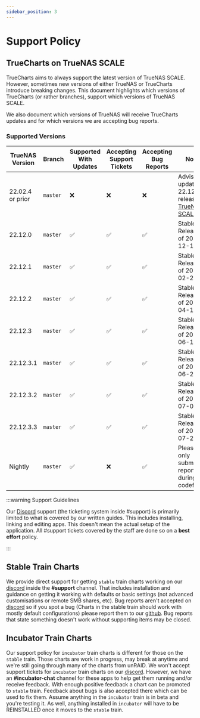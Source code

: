 ```yaml
---
sidebar_position: 3
---
```


# Support Policy

## TrueCharts on TrueNAS SCALE

TrueCharts aims to always support the latest version of TrueNAS SCALE.
However, sometimes new versions of either TrueNAS or TrueCharts introduce breaking changes.
This document highlights which versions of TrueCharts (or rather branches), support which versions of TrueNAS SCALE.

We also document which versions of TrueNAS will receive TrueCharts updates and for which versions we are accepting bug reports.

### Supported Versions

| TrueNAS Version  | Branch   | Supported With Updates | Accepting Support Tickets | Accepting Bug Reports | Notes                                                                                                          |
| ---------------- | -------- | ---------------------- | ------------------------- | --------------------- | -------------------------------------------------------------------------------------------------------------- |
| 22.02.4 or prior | `master` | :x:                    | :x:                       | :x:                   | Advised to update to 22.12.2 release of [TrueNAS SCALE](https://www.truenas.com/docs/scale/scalereleasenotes/) |
| 22.12.0          | `master` | :white_check_mark:     | :white_check_mark:        | :white_check_mark:    | Stable Release as of 2022-12-13                                                                                |
| 22.12.1          | `master` | :white_check_mark:     | :white_check_mark:        | :white_check_mark:    | Stable Release as of 2023-02-21                                                                                |
| 22.12.2          | `master` | :white_check_mark:     | :white_check_mark:        | :white_check_mark:    | Stable Release as of 2023-04-11                                                                                |
| 22.12.3          | `master` | :white_check_mark:     | :white_check_mark:        | :white_check_mark:    | Stable Release as of 2023-06-13                                                                                |
| 22.12.3.1        | `master` | :white_check_mark:     | :white_check_mark:        | :white_check_mark:    | Stable Release as of 2023-06-20                                                                                |
| 22.12.3.2        | `master` | :white_check_mark:     | :white_check_mark:        | :white_check_mark:    | Stable Release as of 2023-07-05                                                                                |
| 22.12.3.3        | `master` | :white_check_mark:     | :white_check_mark:        | :white_check_mark:    | Stable Release as of 2023-07-25                                                                                |
| Nightly          | `master` | :white_check_mark:     | :x:                       | :white_check_mark:    | Please only submit bug reports during codefreeze                                                               |

:::warning Support Guidelines

Our [Discord](https://discord.gg/tVsPTHWTtr) support (the ticketing system inside #support) is primarily limited to what is covered by our written guides. This includes installing, linking and editing apps. This doesn't mean the actual setup of the application. All #support tickets covered by the staff are done so on a **best effort** policy.

:::

## Stable Train Charts

We provide direct support for getting `stable` train charts working on our [discord](https://discord.gg/tVsPTHWTtr) inside the **#support** channel.
That includes installation and guidance on getting it working with defaults or basic settings (not advanced customisations or remote SMB shares, etc).
Bug reports aren't accepted on [discord](https://discord.gg/tVsPTHWTtr) so if you spot a bug (Charts in the stable train should work with mostly default configurations)
please report them to our [github](https://github.com/truecharts/charts/issues/new/choose). Bug reports that state something doesn't work without supporting items may be closed.

## Incubator Train Charts

Our support policy for `incubator` train charts is different for those on the `stable` train. Those charts are work in progress,
may break at anytime and we're still going through many of the charts from unRAID. We won't accept support tickets for `incubator` train
charts on our [discord](https://discord.gg/tVsPTHWTtr). However, we have an **#incubator-chat** channel for these apps to help get them running and/or receive feedback.
With enough positive feedback a chart can be promoted to `stable` train. Feedback about bugs is also accepted there which can be used to fix them.
Assume anything in the `incubator` train is in beta and you're testing it. As well, anything installed in `incubator` will have to be REINSTALLED once it moves to the `stable` train.
